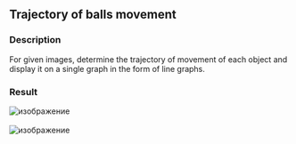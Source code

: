 ## Trajectory of balls movement

### Description 

For given images, determine the trajectory of movement of each object and display it on a single graph in the form of line graphs.

### Result 

![изображение](https://github.com/mrglaster/ISU-HW-CV/assets/50916604/9278923c-14be-4cbb-af16-0aa819724695) <br><br>  ![изображение](https://github.com/mrglaster/ISU-HW-CV/assets/50916604/7fc4644a-3e32-494d-8ae8-7d2c7744eae9)

